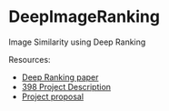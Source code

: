 # DeepImageRanking
Image Similarity using Deep Ranking

Resources:
* [Deep Ranking paper](https://static.googleusercontent.com/media/research.google.com/en//pubs/archive/42945.pdf)
* [398 Project Description](https://courses.engr.illinois.edu/ie534/fa2018/ImageRankingProject.pdf)
* [Project proposal](https://docs.google.com/document/d/1E-2L40X_JUdAb0NssXYnlJTNekLNMuN0z_-Z9KvrexQ/edit)
